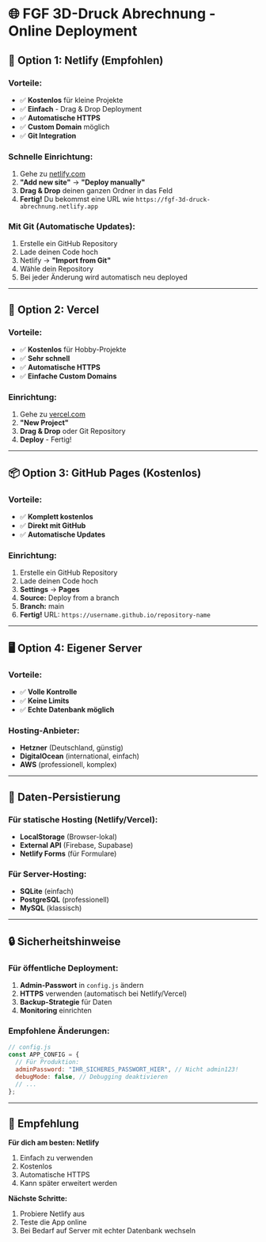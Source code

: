 # 🌐 FGF 3D-Druck Abrechnung - Online Deployment

## 🚀 **Option 1: Netlify (Empfohlen)**

### **Vorteile:**
- ✅ **Kostenlos** für kleine Projekte
- ✅ **Einfach** - Drag & Drop Deployment
- ✅ **Automatische HTTPS**
- ✅ **Custom Domain** möglich
- ✅ **Git Integration**

### **Schnelle Einrichtung:**
1. Gehe zu [netlify.com](https://netlify.com)
2. **"Add new site"** → **"Deploy manually"**
3. **Drag & Drop** deinen ganzen Ordner in das Feld
4. **Fertig!** Du bekommst eine URL wie `https://fgf-3d-druck-abrechnung.netlify.app`

### **Mit Git (Automatische Updates):**
1. Erstelle ein GitHub Repository
2. Lade deinen Code hoch
3. Netlify → **"Import from Git"**
4. Wähle dein Repository
5. Bei jeder Änderung wird automatisch neu deployed

---

## 🔧 **Option 2: Vercel**

### **Vorteile:**
- ✅ **Kostenlos** für Hobby-Projekte
- ✅ **Sehr schnell**
- ✅ **Automatische HTTPS**
- ✅ **Einfache Custom Domains**

### **Einrichtung:**
1. Gehe zu [vercel.com](https://vercel.com)
2. **"New Project"**
3. **Drag & Drop** oder Git Repository
4. **Deploy** - Fertig!

---

## 📦 **Option 3: GitHub Pages (Kostenlos)**

### **Vorteile:**
- ✅ **Komplett kostenlos**
- ✅ **Direkt mit GitHub**
- ✅ **Automatische Updates**

### **Einrichtung:**
1. Erstelle ein GitHub Repository
2. Lade deinen Code hoch
3. **Settings** → **Pages**
4. **Source:** Deploy from a branch
5. **Branch:** main
6. **Fertig!** URL: `https://username.github.io/repository-name`

---

## 🖥️ **Option 4: Eigener Server**

### **Vorteile:**
- ✅ **Volle Kontrolle**
- ✅ **Keine Limits**
- ✅ **Echte Datenbank möglich**

### **Hosting-Anbieter:**
- **Hetzner** (Deutschland, günstig)
- **DigitalOcean** (international, einfach)
- **AWS** (professionell, komplex)

---

## 💾 **Daten-Persistierung**

### **Für statische Hosting (Netlify/Vercel):**
- **LocalStorage** (Browser-lokal)
- **External API** (Firebase, Supabase)
- **Netlify Forms** (für Formulare)

### **Für Server-Hosting:**
- **SQLite** (einfach)
- **PostgreSQL** (professionell)
- **MySQL** (klassisch)

---

## 🔒 **Sicherheitshinweise**

### **Für öffentliche Deployment:**
1. **Admin-Passwort** in `config.js` ändern
2. **HTTPS** verwenden (automatisch bei Netlify/Vercel)
3. **Backup-Strategie** für Daten
4. **Monitoring** einrichten

### **Empfohlene Änderungen:**
```javascript
// config.js
const APP_CONFIG = {
  // Für Produktion:
  adminPassword: "IHR_SICHERES_PASSWORT_HIER", // Nicht admin123!
  debugMode: false, // Debugging deaktivieren
  // ...
};
```

---

## 🎯 **Empfehlung**

**Für dich am besten: Netlify**
1. Einfach zu verwenden
2. Kostenlos
3. Automatische HTTPS
4. Kann später erweitert werden

**Nächste Schritte:**
1. Probiere Netlify aus
2. Teste die App online
3. Bei Bedarf auf Server mit echter Datenbank wechseln
